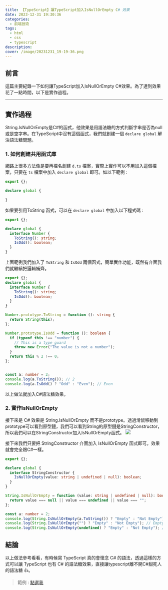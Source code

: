 ```yaml
---
title: 【TypeScript】讓TypeScript加入IsNullOrEmpty C# 效果
date: 2023-12-31 19:30:36
categories: 
  - 前端技術
tags: 
  - html
  - css
  - typescript
description:
cover: /image/20231231_19-19-36.png
---
```


## 前言
這篇主要紀錄一下如何讓TypeScript加入IsNullOrEmpty C#效果。為了達到效果花了一點時間，以下是實作過程。

---

## 實作過程
String.IsNullOrEmpty是C#的函式，他效果是用語法糖的方式判斷字串是否為null或是空字串。在TypeScript中沒有這個函式，我們就創建一個 ```declare global``` 解決語法糖問題。

### 1. 如何創建共用函式庫
網路上很多方法像是要再檔名創建 ```d.ts``` 檔案，實際上實作可以不用加入這個檔案，只要在 ```ts``` 檔案中加入 ```declare global``` 即可。如以下範例 : 

```typescript
export {};

declare global {
 
}

```

如果要引用ToString 函式，可以在 ```declare global``` 中加入以下程式碼 : 

```typescript
export {};

declare global {
  interface Number {
    ToString(): string;
    IsOdd(): boolean;
  }
}

```
上面範例我們加入了 ```ToString``` 和 ```IsOdd``` 兩個函式，簡單實作功能，既然有介面我們就繼續把邏輯補齊。

```typescript
export {};
declare global {
  interface Number {
    ToString(): string;
    IsOdd(): boolean;
  }
}

Number.prototype.ToString = function (): string {
  return String(this);
};

Number.prototype.IsOdd = function (): boolean {
  if (typeof this !== "number") {
    // This is a type guard
    throw new Error("The value is not a number");
  }
  return this % 2 !== 0;
};


const a: number = 2;
console.log(a.ToString()); // 2
console.log(a.IsOdd() ? "Odd" : "Even"); // Even

```

以上做法就加入C#語法糖效果。

### 2. 實作IsNullOrEmpty
接下來是 C# 效果是 String.IsNullOrEmpty 而不是prototype。透過滑鼠移動到prototype可以看到原型鏈，我們可以看到String的原型鏈是StringConstructor，所以我們可以在StringConstructor加入IsNullOrEmpty函式。
![](/image/20240917_21-45-30.png)


接下來我們只要把 StringConstructor 介面加入 IsNullOrEmpty 函式即可。效果就會完全跟C#一樣。

```typescript
export {};

declare global {
  interface StringConstructor {
    IsNullOrEmpty(value: string | undefined | null): boolean;
  }
}

String.IsNullOrEmpty = function (value: string | undefined | null): boolean {
  return value === null || value === undefined || value === "";
};

const a: number = 2;
console.log(String.IsNullOrEmpty(a.ToString()) ? "Empty" : "Not Empty"); // Not Empty
console.log(String.IsNullOrEmpty("") ? "Empty" : "Not Empty"); // Empty
console.log(String.IsNullOrEmpty(undefined) ? "Empty" : "Not Empty"); // Empty
```


## 結論
以上做法參考看看，有時候寫 TypeScript 真的會懷念 C# 的語法，透過這樣的方式可以讓 TypeScript 也有 C# 的語法糖效果，直接讓typescript離不開C#甜死人的語法糖 👍。

> 範例 : [點選我](https://github.com/JontCont/UseIsNullOrEmptyOnTypescript)